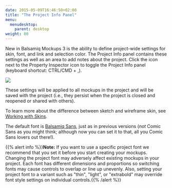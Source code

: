 ```yaml
---
date: 2015-05-09T16:46:50+02:00
title: "The Project Info Panel"
menu:
  menudesktop:
    parent: desktop
weight: 80
---
```


New in Balsamiq Mockups 3 is the ability to define project-wide settings for skin, font, and link and selection color. The Project Info panel contains these settings as well as an area to add notes about the project. Click the icon next to the Property Inspector icon to toggle the Project Info panel (keyboard shortcut: CTRL/CMD + ,).

![ ](//media.balsamiq.com/img/support/docs/m4d/b3/project-info.png)

These settings will be applied to all mockups in the project and will be saved with the project (i.e., they persist when the project is closed and reopened or shared with others).

To learn more about the difference between sketch and wireframe skin, see [Working with Skins](/desktop/skins/).

The default font is [Balsamiq Sans](https://balsamiq.com/products/mockups/font/), just as in previous versions (_not_ Comic Sans as you might think; although now you can set it to that, all you Comic Sans lovers out there!).

{{% alert info %}}**Note:** If you want to use a specific project font we recommend that you set it before you start creating your mockups. Changing the project font may adversely affect existing mockups in your project. Each font has different dimensions and proportions so switching fonts may cause controls to overlap or line up unevenly. Also, setting your project font to a variant such as "thin", "light", or "extrabold" may override font style settings on individual controls.{{% /alert %}}